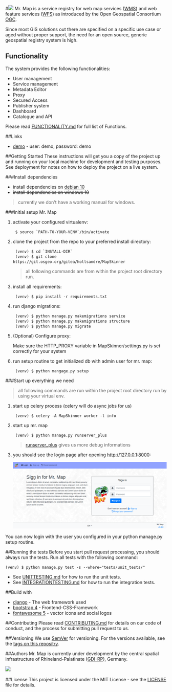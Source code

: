 #<img src="https://git.osgeo.org/gitea/hollsandre/MapSkinner/raw/branch/pre_master/MapSkinner/static/images/mr_map.png" width="200">
Mr. Map is a service registry for web map services ([WMS](https://www.opengeospatial.org/standards/wms)) 
and web feature services ([WFS](https://www.opengeospatial.org/standards/wfs)) as introduced by the 
Open Geospatial Consortium [OGC](http://www.opengeospatial.org/).

Since most GIS solutions out there are specified on a specific use case or aged without proper support, the need
for an open source, generic geospatial registry system is high.

## Functionality
The system provides the following functionalities:

* User management
* Service management
* Metadata Editor 
* Proxy
* Secured Access
* Publisher system
* Dashboard
* Catalogue and API

Please read [FUNCTIONALITY.md](FUNCTIONALITY.mc) for full list of Functions.
  
  
##Links
* [demo](https://mapskinner.geospatial-interoperability-solutions.eu/) - user: demo, password: demo
<!--ToDo: * [quality assurance server]()-->

##Getting Started
These instructions will get you a copy of the project up and running on your local machine for development and testing purposes. See deployment for notes on how to deploy the project on a live system.

###Install dependencies
* install dependencies on [debian 10](INSTALLDEB10.md)
* <del>install dependencies on windows 10</del> 
> currently we don't have a working manual for windows. 

###Initial setup Mr. Map
1. activate your configured virtualenv:
        
        $ source `PATH-TO-YOUR-VENV`/bin/activate

1. clone the project from the repo to your preferred install directory:
        
        (venv) $ cd `INSTALL-DIR`
        (venv) $ git clone https://git.osgeo.org/gitea/hollsandre/MapSkinner 

    > all following commands are from within the project root directory run.

1. install all requirements:

        (venv) $ pip install -r requirements.txt
        
1. run django migrations:

        (venv) $ python manage.py makemigrations service
        (venv) $ python manage.py makemigrations structure
        (venv) $ python manage.py migrate

1. (Optional) Configure proxy:
    
    Make sure the HTTP_PROXY variable in MapSkinner/settings.py is set correctly for your system

1. run setup routine to get initialized db with admin user for mr. map:
        
        (venv) $ python mangage.py setup
        
###Start up everything we need
> all following commands are run within the project root directory run by using your virtual env.
       
1. start up celery process (celery will do async jobs for us)

        (venv) $ celery -A MapSkinner worker -l info
        
1. start up mr. map

        (venv) $ python manage.py runserver_plus
    > [runserver_plus](https://django-extensions.readthedocs.io/en/latest/runserver_plus.html) gives us more debug informations

1. you should see the login page after opening http://127.0.0.1:8000:

    ![login page](mrmap_loginpage.png)
    
You can now login with the user you configured in your python manage.py setup routine.

##Running the tests
Before you start pull request processing, you should always run the tests.
Run all tests with the following command:

    (venv) $ python manage.py test -s --where="tests/unit_tests/"

* See [UNITTESTING.md](UNITTESTING.md) for how to run the unit tests.
* See [INTEGRATIONTESTING.md](INTEGRATIONTESTING.md) for how to run the integration tests.

<!--ToDo:
##Deployment
What to do here?
-->

##Build with
* [django](https://www.djangoproject.com/) - The web framework used
* [bootstrap 4](https://getbootstrap.com/) - Frontend-CSS-Framework
* [fontawesome 5](https://fontawesome.com/) - vector icons and social logos

##Contributing
Please read [CONTRIBUTING.md](CONTRIBUTING.md) for details on our code of conduct, and the process for submitting pull request to us.

##Versioning
We use [SemVer](https://semver.org/) for versioning. For the versions available, see the [tags on this repositry](https://git.osgeo.org/gitea/hollsandre/MapSkinner/releases).  


##Authors
Mr. Map is currently under development by the central spatial infrastructure of Rhineland-Palatinate 
([GDI-RP](https://www.geoportal.rlp.de/mediawiki/index.php/Zentrale_Stelle_GDI-RP)), Germany.


<img src="https://www.geoportal.rlp.de/static/useroperations/images/logo-gdi.png" width="200">

##License
This project is licensed under the MIT License - see the [LICENSE](LICENSE) file for details.